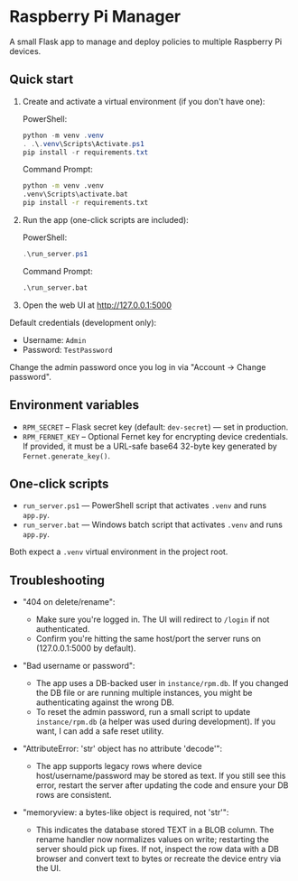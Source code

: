 # Raspberry Pi Manager

A small Flask app to manage and deploy policies to multiple Raspberry Pi devices.

## Quick start

1. Create and activate a virtual environment (if you don't have one):

    PowerShell:
    ```powershell
    python -m venv .venv
    . .\.venv\Scripts\Activate.ps1
    pip install -r requirements.txt
    ```

    Command Prompt:
    ```bat
    python -m venv .venv
    .venv\Scripts\activate.bat
    pip install -r requirements.txt
    ```

2. Run the app (one-click scripts are included):

    PowerShell:
    ```powershell
    .\run_server.ps1
    ```

    Command Prompt:
    ```bat
    .\run_server.bat
    ```

3. Open the web UI at http://127.0.0.1:5000

Default credentials (development only):
- Username: `Admin`
- Password: `TestPassword`

Change the admin password once you log in via "Account → Change password".

## Environment variables
- `RPM_SECRET` – Flask secret key (default: `dev-secret`) — set in production.
- `RPM_FERNET_KEY` – Optional Fernet key for encrypting device credentials. If provided, it must be a URL-safe base64 32-byte key generated by `Fernet.generate_key()`.

## One-click scripts
- `run_server.ps1` — PowerShell script that activates `.venv` and runs `app.py`.
- `run_server.bat` — Windows batch script that activates `.venv` and runs `app.py`.

Both expect a `.venv` virtual environment in the project root.

## Troubleshooting

- "404 on delete/rename":
   - Make sure you're logged in. The UI will redirect to `/login` if not authenticated.
   - Confirm you're hitting the same host/port the server runs on (127.0.0.1:5000 by default).

- "Bad username or password":
   - The app uses a DB-backed user in `instance/rpm.db`. If you changed the DB file or are running multiple instances, you might be authenticating against the wrong DB.
   - To reset the admin password, run a small script to update `instance/rpm.db` (a helper was used during development). If you want, I can add a safe reset utility.

- "AttributeError: 'str' object has no attribute 'decode'":
   - The app supports legacy rows where device host/username/password may be stored as text. If you still see this error, restart the server after updating the code and ensure your DB rows are consistent.

- "memoryview: a bytes-like object is required, not 'str'":
   - This indicates the database stored TEXT in a BLOB column. The rename handler now normalizes values on write; restarting the server should pick up fixes. If not, inspect the row data with a DB browser and convert text to bytes or recreate the device entry via the UI.



